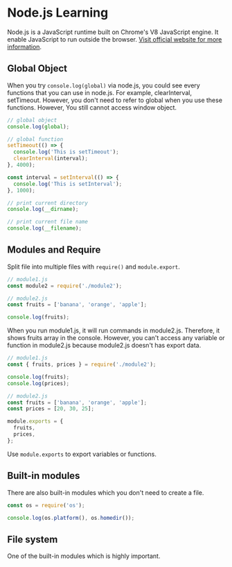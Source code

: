 # Node.js Learning

Node.js is a JavaScript runtime built on Chrome's V8 JavaScript engine. It enable JavaScript to run outside the browser. [Visit official website for more information](https://nodejs.org/en/).

## Global Object

When you try `console.log(global)` via node.js, you could see every functions that you can use in node.js. For example, clearInterval, setTimeout. However, you don't need to refer to global when you use these functions. However, You still cannot access window object.

```js
// global object
console.log(global);

// global function
setTimeout(() => {
  console.log('This is setTimeout');
  clearInterval(interval);
}, 4000);

const interval = setInterval(() => {
  console.log('This is setInterval');
}, 1000);

// print current directory
console.log(__dirname);

// print current file name
console.log(__filename);
```

## Modules and Require

Split file into multiple files with `require()` and `module.export`.

```js
// module1.js
const module2 = require('./module2');

// module2.js
const fruits = ['banana', 'orange', 'apple'];

console.log(fruits);
```

When you run module1.js, it will run commands in module2.js. Therefore, it shows fruits array in the console. However, you can't access any variable or function in module2.js because module2.js doesn't has export data.

```js
// module1.js
const { fruits, prices } = require('./module2');

console.log(fruits);
console.log(prices);

// module2.js
const fruits = ['banana', 'orange', 'apple'];
const prices = [20, 30, 25];

module.exports = {
  fruits,
  prices,
};
```

Use `module.exports` to export variables or functions.

## Built-in modules

There are also built-in modules which you don't need to create a file.

```js
const os = require('os');

console.log(os.platform(), os.homedir());
```

## File system

One of the built-in modules which is highly important.
